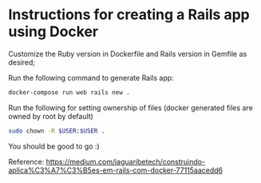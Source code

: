 # Instructions for creating a Rails app using Docker

Customize the Ruby version in Dockerfile and Rails version in Gemfile as desired;

Run the following command to generate Rails app:
````bash
docker-compose run web rails new .
````

Run the following for setting ownership of files (docker generated files are owned by root by default)
````bash
sudo chown -R $USER:$USER .
````

You should be good to go :)

Reference: https://medium.com/jaguaribetech/construindo-aplica%C3%A7%C3%B5es-em-rails-com-docker-77115aacedd6
